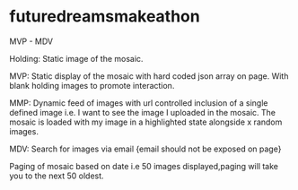 # futuredreamsmakeathon

MVP - MDV

Holding: Static image of the mosaic.

MVP: Static display of the mosaic with hard coded json array on page. With blank holding images to promote interaction.

MMP: 
Dynamic feed of images with url controlled inclusion of a single defined image i.e. I want to see the image I uploaded in the mosaic. The mosaic is loaded with my image in a highlighted state alongside x random images. 

MDV:
Search for images via email {email should not be exposed on page}

Paging of mosaic based on date i.e 50 images displayed,paging will take you to the next 50 oldest.

